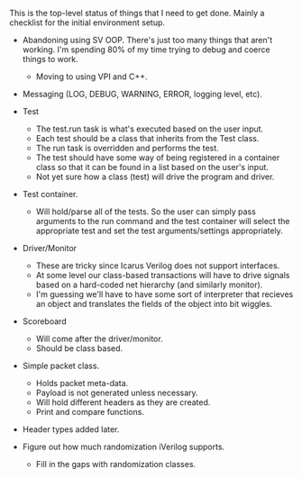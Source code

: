 This is the top-level status of things that I need to get done.
Mainly a checklist for the initial environment setup.

- Abandoning using SV OOP. There's just too many things that aren't working.
  I'm spending 80% of my time trying to debug and coerce things to work.
  - Moving to using VPI and C++.

- Messaging (LOG, DEBUG, WARNING, ERROR, logging level, etc).
- Test
  - The test.run task is what's executed based on the user input.
  - Each test should be a class that inherits from the Test class.
  - The run task is overridden and performs the test.
  - The test should have some way of being registered in a container class
    so that it can be found in a list based on the user's input.
  - Not yet sure how a class (test) will drive the program and driver.
- Test container.
  - Will hold/parse all of the tests. So the user can simply pass arguments
    to the run command and the test container will select the appropriate test
    and set the test arguments/settings appropriately.

- Driver/Monitor
  - These are tricky since Icarus Verilog does not support interfaces.
  - At some level our class-based transactions will have to drive signals
    based on a hard-coded net hierarchy (and similarly monitor).
  - I'm guessing we'll have to have some sort of interpreter that recieves
    an object and translates the fields of the object into bit wiggles.

- Scoreboard
  - Will come after the driver/monitor.
  - Should be class based.

- Simple packet class.
  - Holds packet meta-data.
  - Payload is not generated unless necessary.
  - Will hold different headers as they are created.
  - Print and compare functions.
- Header types added later.
- Figure out how much randomization iVerilog supports.
  - Fill in the gaps with randomization classes.


